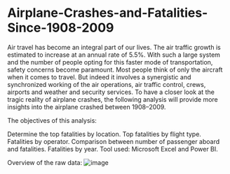 # Airplane-Crashes-and-Fatalities-Since-1908-2009

Air travel has become an integral part of our lives. The air traffic growth is estimated to increase at an annual rate of 5.5%. With such a large system and the number of people opting for this faster mode of transportation, safety concerns become paramount. Most people think of only the aircraft when it comes to travel. But indeed it involves a synergistic and synchronized working of the air operations, air traffic control, crews, airports and weather and security services. To have a closer look at the tragic reality of airplane crashes, the following analysis will provide more insights into the airplane crashed between 1908–2009.

The objectives of this analysis:

Determine the top fatalities by location.
Top fatalities by flight type.
Fatalities by operator.
Comparison between number of passenger aboard and fatalities.
Fatalities by year.
Tool used: Microsoft Excel and Power BI.

Overview of the raw data:
![image](https://github.com/OsagieSolomon11/Airplane-Crashes-and-Fatalities-Since-1908-2009/assets/137429847/8bf8f30e-f418-49ed-80d7-d7fe3f6fd8f4)




